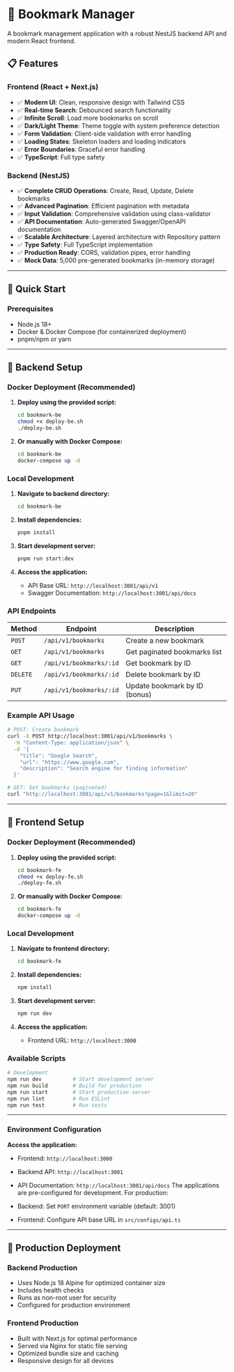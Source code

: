 # 🔖 Bookmark Manager

A bookmark management application with a robust NestJS backend API and modern React frontend.

## 📋 Features

### Frontend (React + Next.js)

- ✅ **Modern UI**: Clean, responsive design with Tailwind CSS
- ✅ **Real-time Search**: Debounced search functionality
- ✅ **Infinite Scroll**: Load more bookmarks on scroll
- ✅ **Dark/Light Theme**: Theme toggle with system preference detection
- ✅ **Form Validation**: Client-side validation with error handling
- ✅ **Loading States**: Skeleton loaders and loading indicators
- ✅ **Error Boundaries**: Graceful error handling
- ✅ **TypeScript**: Full type safety

### Backend (NestJS)

- ✅ **Complete CRUD Operations**: Create, Read, Update, Delete bookmarks
- ✅ **Advanced Pagination**: Efficient pagination with metadata
- ✅ **Input Validation**: Comprehensive validation using class-validator
- ✅ **API Documentation**: Auto-generated Swagger/OpenAPI documentation
- ✅ **Scalable Architecture**: Layered architecture with Repository pattern
- ✅ **Type Safety**: Full TypeScript implementation
- ✅ **Production Ready**: CORS, validation pipes, error handling
- ✅ **Mock Data**: 5,000 pre-generated bookmarks (in-memory storage)

---

## 🚀 Quick Start

### Prerequisites

- Node.js 18+
- Docker & Docker Compose (for containerized deployment)
- pnpm/npm or yarn

---

## 🔧 Backend Setup

### Docker Deployment (Recommended)

1. **Deploy using the provided script:**

   ```bash
   cd bookmark-be
   chmod +x deploy-be.sh
   ./deploy-be.sh
   ```

2. **Or manually with Docker Compose:**
   ```bash
   cd bookmark-be
   docker-compose up -d
   ```

### Local Development

1. **Navigate to backend directory:**

   ```bash
   cd bookmark-be
   ```

2. **Install dependencies:**

   ```bash
   pnpm install
   ```

3. **Start development server:**

   ```bash
   pnpm run start:dev
   ```

4. **Access the application:**
   - API Base URL: `http://localhost:3001/api/v1`
   - Swagger Documentation: `http://localhost:3001/api/docs`

### API Endpoints

| Method   | Endpoint                | Description                   |
| -------- | ----------------------- | ----------------------------- |
| `POST`   | `/api/v1/bookmarks`     | Create a new bookmark         |
| `GET`    | `/api/v1/bookmarks`     | Get paginated bookmarks list  |
| `GET`    | `/api/v1/bookmarks/:id` | Get bookmark by ID            |
| `DELETE` | `/api/v1/bookmarks/:id` | Delete bookmark by ID         |
| `PUT`    | `/api/v1/bookmarks/:id` | Update bookmark by ID (bonus) |

### Example API Usage

```bash
# POST: Create bookmark
curl -X POST http://localhost:3001/api/v1/bookmarks \
  -H "Content-Type: application/json" \
  -d '{
    "title": "Google Search",
    "url": "https://www.google.com",
    "description": "Search engine for finding information"
  }'

# GET: Get bookmarks (paginated)
curl "http://localhost:3001/api/v1/bookmarks?page=1&limit=20"
```

---

## 🎨 Frontend Setup

### Docker Deployment (Recommended)

1. **Deploy using the provided script:**

   ```bash
   cd bookmark-fe
   chmod +x deploy-fe.sh
   ./deploy-fe.sh
   ```

2. **Or manually with Docker Compose:**
   ```bash
   cd bookmark-fe
   docker-compose up -d
   ```

### Local Development

1. **Navigate to frontend directory:**

   ```bash
   cd bookmark-fe
   ```

2. **Install dependencies:**

   ```bash
   npm install
   ```

3. **Start development server:**

   ```bash
   npm run dev
   ```

4. **Access the application:**
   - Frontend URL: `http://localhost:3000`

### Available Scripts

```bash
# Development
npm run dev          # Start development server
npm run build        # Build for production
npm run start        # Start production server
npm run lint         # Run ESLint
npm run test         # Run tests
```

---

### Environment Configuration

**Access the application:**

- Frontend: `http://localhost:3000`
- Backend API: `http://localhost:3001`
- API Documentation: `http://localhost:3001/api/docs`
  The applications are pre-configured for development. For production:

- Backend: Set `PORT` environment variable (default: 3001)
- Frontend: Configure API base URL in `src/configs/api.ts`

---

## 🚀 Production Deployment

### Backend Production

- Uses Node.js 18 Alpine for optimized container size
- Includes health checks
- Runs as non-root user for security
- Configured for production environment

### Frontend Production

- Built with Next.js for optimal performance
- Served via Nginx for static file serving
- Optimized bundle size and caching
- Responsive design for all devices
